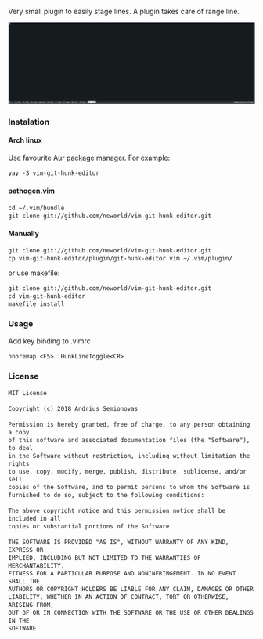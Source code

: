Very small plugin to easily stage lines.
A plugin takes care of range line.

![example](assets/tty.gif)

### Instalation

#### Arch linux

Use favourite Aur package manager.
For example:

```
yay -S vim-git-hunk-editor
```

#### [pathogen.vim](https://github.com/tpope/vim-pathogen)

```
cd ~/.vim/bundle
git clone git://github.com/neworld/vim-git-hunk-editor.git
```

#### Manually

```
git clone git://github.com/neworld/vim-git-hunk-editor.git
cp vim-git-hunk-editor/plugin/git-hunk-editor.vim ~/.vim/plugin/
```

or use makefile:

```
git clone git://github.com/neworld/vim-git-hunk-editor.git
cd vim-git-hunk-editor
makefile install
```

### Usage

Add key binding to .vimrc

```
nnoremap <F5> :HunkLineToggle<CR>
```

### License

```
MIT License

Copyright (c) 2018 Andrius Semionovas

Permission is hereby granted, free of charge, to any person obtaining a copy
of this software and associated documentation files (the "Software"), to deal
in the Software without restriction, including without limitation the rights
to use, copy, modify, merge, publish, distribute, sublicense, and/or sell
copies of the Software, and to permit persons to whom the Software is
furnished to do so, subject to the following conditions:

The above copyright notice and this permission notice shall be included in all
copies or substantial portions of the Software.

THE SOFTWARE IS PROVIDED "AS IS", WITHOUT WARRANTY OF ANY KIND, EXPRESS OR
IMPLIED, INCLUDING BUT NOT LIMITED TO THE WARRANTIES OF MERCHANTABILITY,
FITNESS FOR A PARTICULAR PURPOSE AND NONINFRINGEMENT. IN NO EVENT SHALL THE
AUTHORS OR COPYRIGHT HOLDERS BE LIABLE FOR ANY CLAIM, DAMAGES OR OTHER
LIABILITY, WHETHER IN AN ACTION OF CONTRACT, TORT OR OTHERWISE, ARISING FROM,
OUT OF OR IN CONNECTION WITH THE SOFTWARE OR THE USE OR OTHER DEALINGS IN THE
SOFTWARE.
```
